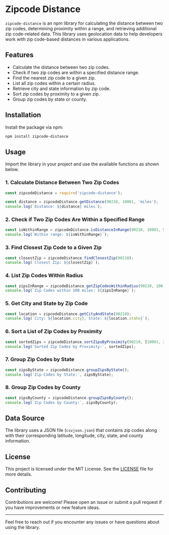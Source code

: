 # Zipcode Distance

`zipcode-distance` is an npm library for calculating the distance between two zip codes, determining proximity within a range, and retrieving additional zip code-related data. This library uses geolocation data to help developers work with zip code-based distances in various applications.

## Features

- Calculate the distance between two zip codes.
- Check if two zip codes are within a specified distance range.
- Find the nearest zip code to a given zip.
- List all zip codes within a certain radius.
- Retrieve city and state information by zip code.
- Sort zip codes by proximity to a given zip.
- Group zip codes by state or county.

## Installation

Install the package via npm:

```bash
npm install zipcode-distance
```

## Usage

Import the library in your project and use the available functions as shown below.

### 1. Calculate Distance Between Two Zip Codes

```javascript
const zipcodeDistance = require('zipcode-distance');

const distance = zipcodeDistance.getDistance(90210, 10001, 'miles');
console.log(`Distance: ${distance} miles`);
```

### 2. Check if Two Zip Codes Are Within a Specified Range

```javascript
const isWithinRange = zipcodeDistance.isDistanceInRange(90210, 10001, 50, 'miles');
console.log(`Within range: ${isWithinRange}`);
```

### 3. Find Closest Zip Code to a Given Zip

```javascript
const closestZip = zipcodeDistance.findClosestZip(90210);
console.log(`Closest Zip: ${closestZip}`);
```

### 4. List Zip Codes Within Radius

```javascript
const zipsInRange = zipcodeDistance.getZipCodesWithinRadius(90210, 100, 'miles');
console.log(`Zip Codes within 100 miles: ${zipsInRange}`);
```

### 5. Get City and State by Zip Code

```javascript
const location = zipcodeDistance.getCityAndState(90210);
console.log(`City: ${location.city}, State: ${location.state}`);
```

### 6. Sort a List of Zip Codes by Proximity

```javascript
const sortedZips = zipcodeDistance.sortZipsByProximity(90210, [10001, 30301, 33101]);
console.log(`Sorted Zip Codes by Proximity:`, sortedZips);
```

### 7. Group Zip Codes by State

```javascript
const zipsByState = zipcodeDistance.groupZipsByState();
console.log(`Zip Codes by State:`, zipsByState);
```

### 8. Group Zip Codes by County

```javascript
const zipsByCounty = zipcodeDistance.groupZipsByCounty();
console.log(`Zip Codes by County:`, zipsByCounty);
```

## Data Source

The library uses a JSON file (`csvjson.json`) that contains zip codes along with their corresponding latitude, longitude, city, state, and county information.

## License

This project is licensed under the MIT License. See the [LICENSE](LICENSE) file for more details.

## Contributing

Contributions are welcome! Please open an issue or submit a pull request if you have improvements or new feature ideas.

---

Feel free to reach out if you encounter any issues or have questions about using the library.

